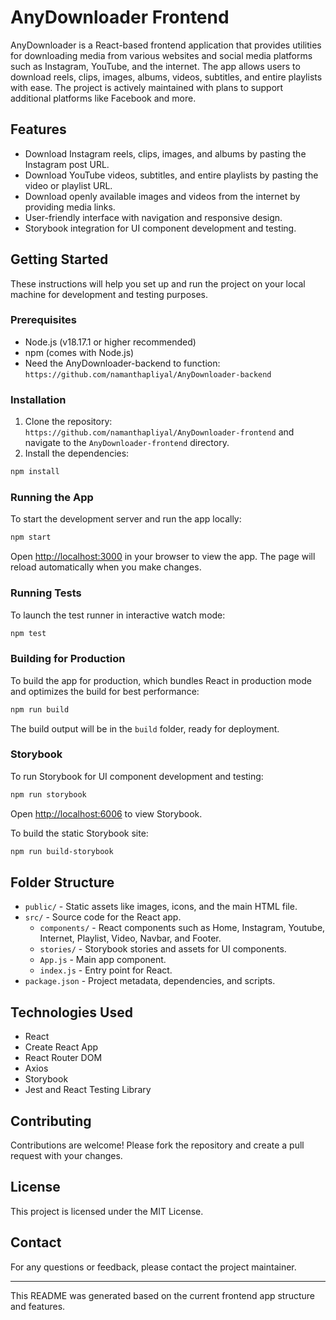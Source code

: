 # AnyDownloader Frontend

AnyDownloader is a React-based frontend application that provides utilities for downloading media from various websites and social media platforms such as Instagram, YouTube, and the internet. The app allows users to download reels, clips, images, albums, videos, subtitles, and entire playlists with ease. The project is actively maintained with plans to support additional platforms like Facebook and more.

## Features

- Download Instagram reels, clips, images, and albums by pasting the Instagram post URL.
- Download YouTube videos, subtitles, and entire playlists by pasting the video or playlist URL.
- Download openly available images and videos from the internet by providing media links.
- User-friendly interface with navigation and responsive design.
- Storybook integration for UI component development and testing.

## Getting Started

These instructions will help you set up and run the project on your local machine for development and testing purposes.

### Prerequisites

- Node.js (v18.17.1 or higher recommended)
- npm (comes with Node.js)
- Need the AnyDownloader-backend to function: `https://github.com/namanthapliyal/AnyDownloader-backend`

### Installation

1. Clone the repository: `https://github.com/namanthapliyal/AnyDownloader-frontend` and navigate to the `AnyDownloader-frontend` directory.
2. Install the dependencies:

```bash
npm install
```

### Running the App

To start the development server and run the app locally:

```bash
npm start
```

Open [http://localhost:3000](http://localhost:3000) in your browser to view the app. The page will reload automatically when you make changes.

### Running Tests

To launch the test runner in interactive watch mode:

```bash
npm test
```

### Building for Production

To build the app for production, which bundles React in production mode and optimizes the build for best performance:

```bash
npm run build
```

The build output will be in the `build` folder, ready for deployment.

### Storybook

To run Storybook for UI component development and testing:

```bash
npm run storybook
```

Open [http://localhost:6006](http://localhost:6006) to view Storybook.

To build the static Storybook site:

```bash
npm run build-storybook
```

## Folder Structure

- `public/` - Static assets like images, icons, and the main HTML file.
- `src/` - Source code for the React app.
  - `components/` - React components such as Home, Instagram, Youtube, Internet, Playlist, Video, Navbar, and Footer.
  - `stories/` - Storybook stories and assets for UI components.
  - `App.js` - Main app component.
  - `index.js` - Entry point for React.
- `package.json` - Project metadata, dependencies, and scripts.

## Technologies Used

- React
- Create React App
- React Router DOM
- Axios
- Storybook
- Jest and React Testing Library

## Contributing

Contributions are welcome! Please fork the repository and create a pull request with your changes.

## License

This project is licensed under the MIT License.

## Contact

For any questions or feedback, please contact the project maintainer.

---

This README was generated based on the current frontend app structure and features.
